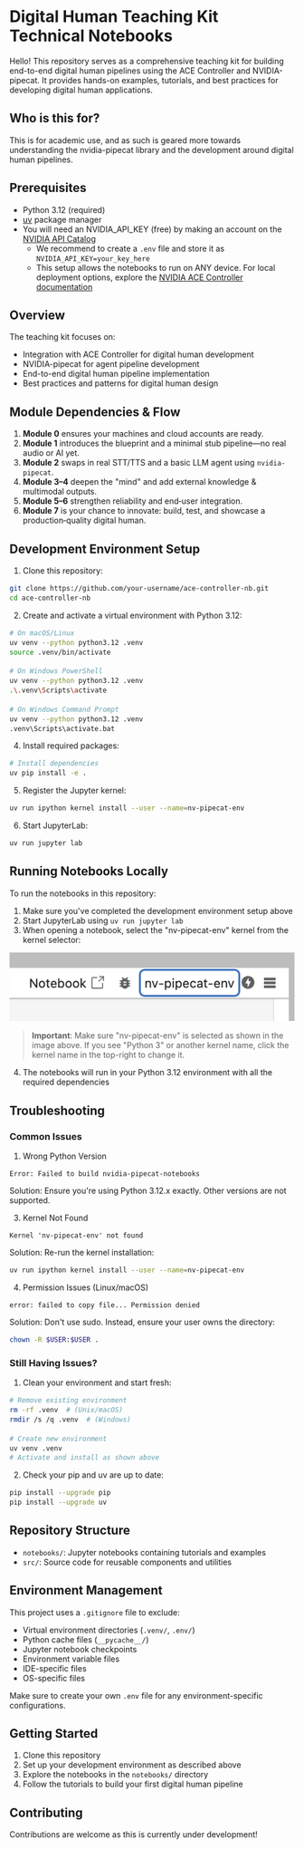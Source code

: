 # Digital Human Teaching Kit Technical Notebooks

Hello! This repository serves as a comprehensive teaching kit for building end-to-end digital human pipelines using the ACE Controller and NVIDIA-pipecat. It provides hands-on examples, tutorials, and best practices for developing digital human applications.

## Who is this for?
This is for academic use, and as such is geared more towards understanding the nvidia-pipecat library and the development around digital human pipelines.

## Prerequisites

- Python 3.12 (required)
- [uv](https://github.com/astral-sh/uv) package manager
- You will need an NVIDIA_API_KEY (free) by making an account on the [NVIDIA API Catalog](build.nvidia.com)
  - We recommend to create a `.env` file and store it as `NVIDIA_API_KEY=your_key_here`
  - This setup allows the notebooks to run on ANY device. For local deployment options, explore the [NVIDIA ACE Controller documentation](https://docs.nvidia.com/ace/ace-controller-microservice/1.0/index.html)

## Overview

The teaching kit focuses on:
- Integration with ACE Controller for digital human development
- NVIDIA-pipecat for agent pipeline development
- End-to-end digital human pipeline implementation
- Best practices and patterns for digital human design

## Module Dependencies & Flow

1. **Module 0** ensures your machines and cloud accounts are ready.  
2. **Module 1** introduces the blueprint and a minimal stub pipeline—no real audio or AI yet.  
3. **Module 2** swaps in real STT/TTS and a basic LLM agent using `nvidia-pipecat`.  
4. **Module 3–4** deepen the "mind" and add external knowledge & multimodal outputs.  
5. **Module 5–6** strengthen reliability and end‑user integration.  
6. **Module 7** is your chance to innovate: build, test, and showcase a production‑quality digital human.

## Development Environment Setup

1. Clone this repository:
```bash
git clone https://github.com/your-username/ace-controller-nb.git
cd ace-controller-nb
```

2. Create and activate a virtual environment with Python 3.12:
```bash
# On macOS/Linux
uv venv --python python3.12 .venv
source .venv/bin/activate

# On Windows PowerShell
uv venv --python python3.12 .venv 
.\.venv\Scripts\activate

# On Windows Command Prompt
uv venv --python python3.12 .venv
.venv\Scripts\activate.bat
```

4. Install required packages:
```bash
# Install dependencies
uv pip install -e .
```

5. Register the Jupyter kernel:
```bash
uv run ipython kernel install --user --name=nv-pipecat-env
```

6. Start JupyterLab:
```bash
uv run jupyter lab
```

## Running Notebooks Locally

To run the notebooks in this repository:

1. Make sure you've completed the development environment setup above
2. Start JupyterLab using `uv run jupyter lab`
3. When opening a notebook, select the "nv-pipecat-env" kernel from the kernel selector:

![Select nv-pipecat-env kernel](docs/images/kernel.png)

> **Important**: Make sure "nv-pipecat-env" is selected as shown in the image above. If you see "Python 3" or another kernel name, click the kernel name in the top-right to change it.

4. The notebooks will run in your Python 3.12 environment with all the required dependencies

## Troubleshooting

### Common Issues

1. Wrong Python Version
```
Error: Failed to build nvidia-pipecat-notebooks
```
Solution: Ensure you're using Python 3.12.x exactly. Other versions are not supported.

3. Kernel Not Found
```
Kernel 'nv-pipecat-env' not found
```
Solution: Re-run the kernel installation:
```bash
uv run ipython kernel install --user --name=nv-pipecat-env
```

4. Permission Issues (Linux/macOS)
```
error: failed to copy file... Permission denied
```
Solution: Don't use sudo. Instead, ensure your user owns the directory:
```bash
chown -R $USER:$USER .
```

### Still Having Issues?

1. Clean your environment and start fresh:
```bash
# Remove existing environment
rm -rf .venv  # (Unix/macOS)
rmdir /s /q .venv  # (Windows)

# Create new environment
uv venv .venv
# Activate and install as shown above
```

2. Check your pip and uv are up to date:
```bash
pip install --upgrade pip
pip install --upgrade uv
```

## Repository Structure

- `notebooks/`: Jupyter notebooks containing tutorials and examples
- `src/`: Source code for reusable components and utilities

## Environment Management

This project uses a `.gitignore` file to exclude:
- Virtual environment directories (`.venv/`, `.env/`)
- Python cache files (`__pycache__/`)
- Jupyter notebook checkpoints
- Environment variable files
- IDE-specific files
- OS-specific files

Make sure to create your own `.env` file for any environment-specific configurations.

## Getting Started

1. Clone this repository
2. Set up your development environment as described above
3. Explore the notebooks in the `notebooks/` directory
4. Follow the tutorials to build your first digital human pipeline

## Contributing

Contributions are welcome as this is currently under development!